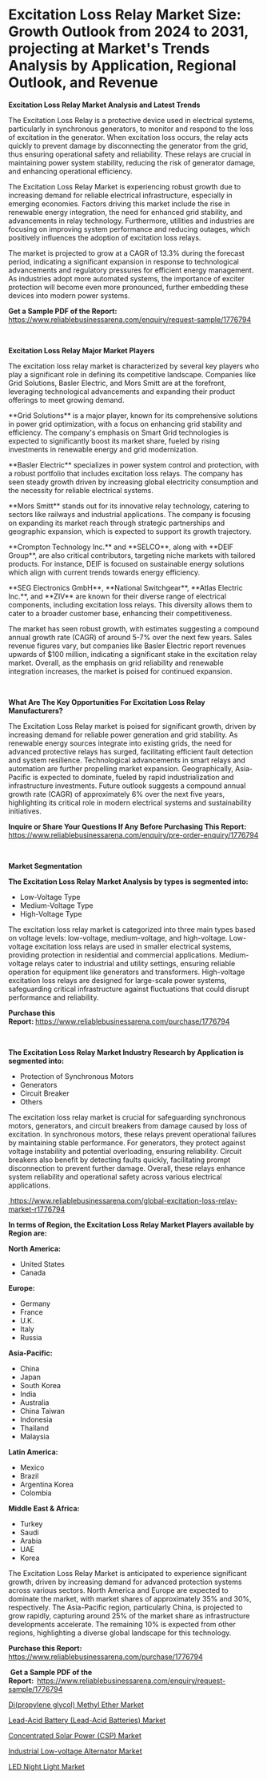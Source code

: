<p><h1>Excitation Loss Relay Market Size: Growth Outlook from 2024 to 2031, projecting at Market's Trends Analysis by Application, Regional Outlook, and Revenue</h1></p><p><strong>Excitation Loss Relay Market Analysis and Latest Trends</strong></p>
<p><p>The Excitation Loss Relay is a protective device used in electrical systems, particularly in synchronous generators, to monitor and respond to the loss of excitation in the generator. When excitation loss occurs, the relay acts quickly to prevent damage by disconnecting the generator from the grid, thus ensuring operational safety and reliability. These relays are crucial in maintaining power system stability, reducing the risk of generator damage, and enhancing operational efficiency.</p><p>The Excitation Loss Relay Market is experiencing robust growth due to increasing demand for reliable electrical infrastructure, especially in emerging economies. Factors driving this market include the rise in renewable energy integration, the need for enhanced grid stability, and advancements in relay technology. Furthermore, utilities and industries are focusing on improving system performance and reducing outages, which positively influences the adoption of excitation loss relays.</p><p>The market is projected to grow at a CAGR of 13.3% during the forecast period, indicating a significant expansion in response to technological advancements and regulatory pressures for efficient energy management. As industries adopt more automated systems, the importance of exciter protection will become even more pronounced, further embedding these devices into modern power systems.</p></p>
<p><strong>Get a Sample PDF of the Report:&nbsp;</strong> <a href="https://www.reliablebusinessarena.com/enquiry/request-sample/1776794?utm_campaign=1599&utm_medium=2&utm_source=Github&utm_content=ia&utm_term=13102024&utm_id=excitation-loss-relay">https://www.reliablebusinessarena.com/enquiry/request-sample/1776794</a></p>
<p>&nbsp;</p>
<p><strong>Excitation Loss Relay Major Market Players</strong></p>
<p><p>The excitation loss relay market is characterized by several key players who play a significant role in defining its competitive landscape. Companies like Grid Solutions, Basler Electric, and Mors Smitt are at the forefront, leveraging technological advancements and expanding their product offerings to meet growing demand.</p><p>**Grid Solutions** is a major player, known for its comprehensive solutions in power grid optimization, with a focus on enhancing grid stability and efficiency. The company's emphasis on Smart Grid technologies is expected to significantly boost its market share, fueled by rising investments in renewable energy and grid modernization.</p><p>**Basler Electric** specializes in power system control and protection, with a robust portfolio that includes excitation loss relays. The company has seen steady growth driven by increasing global electricity consumption and the necessity for reliable electrical systems.</p><p>**Mors Smitt** stands out for its innovative relay technology, catering to sectors like railways and industrial applications. The company is focusing on expanding its market reach through strategic partnerships and geographic expansion, which is expected to support its growth trajectory.</p><p>**Crompton Technology Inc.** and **SELCO**, along with **DEIF Group**, are also critical contributors, targeting niche markets with tailored products. For instance, DEIF is focused on sustainable energy solutions which align with current trends towards energy efficiency.</p><p>**SEG Electronics GmbH**, **National Switchgear**, **Atlas Electric Inc.**, and **ZIV** are known for their diverse range of electrical components, including excitation loss relays. This diversity allows them to cater to a broader customer base, enhancing their competitiveness.</p><p>The market has seen robust growth, with estimates suggesting a compound annual growth rate (CAGR) of around 5-7% over the next few years. Sales revenue figures vary, but companies like Basler Electric report revenues upwards of $100 million, indicating a significant stake in the excitation relay market. Overall, as the emphasis on grid reliability and renewable integration increases, the market is poised for continued expansion.</p></p>
<p>&nbsp;</p>
<p><strong>What Are The Key Opportunities For Excitation Loss Relay Manufacturers?</strong></p>
<p><p>The Excitation Loss Relay market is poised for significant growth, driven by increasing demand for reliable power generation and grid stability. As renewable energy sources integrate into existing grids, the need for advanced protective relays has surged, facilitating efficient fault detection and system resilience. Technological advancements in smart relays and automation are further propelling market expansion. Geographically, Asia-Pacific is expected to dominate, fueled by rapid industrialization and infrastructure investments. Future outlook suggests a compound annual growth rate (CAGR) of approximately 6% over the next five years, highlighting its critical role in modern electrical systems and sustainability initiatives.</p></p>
<p><strong>Inquire or Share Your Questions If Any Before Purchasing This Report:</strong> <a href="https://www.reliablebusinessarena.com/enquiry/pre-order-enquiry/1776794?utm_campaign=1599&utm_medium=2&utm_source=Github&utm_content=ia&utm_term=13102024&utm_id=excitation-loss-relay">https://www.reliablebusinessarena.com/enquiry/pre-order-enquiry/1776794</a></p>
<p>&nbsp;</p>
<p><strong>Market Segmentation</strong></p>
<p><strong>The Excitation Loss Relay Market Analysis by types is segmented into:</strong></p>
<p><ul><li>Low-Voltage Type</li><li>Medium-Voltage Type</li><li>High-Voltage Type</li></ul></p>
<p><p>The excitation loss relay market is categorized into three main types based on voltage levels: low-voltage, medium-voltage, and high-voltage. Low-voltage excitation loss relays are used in smaller electrical systems, providing protection in residential and commercial applications. Medium-voltage relays cater to industrial and utility settings, ensuring reliable operation for equipment like generators and transformers. High-voltage excitation loss relays are designed for large-scale power systems, safeguarding critical infrastructure against fluctuations that could disrupt performance and reliability.</p></p>
<p><strong>Purchase this Report:&nbsp;</strong><a href="https://www.reliablebusinessarena.com/purchase/1776794?utm_campaign=1599&utm_medium=2&utm_source=Github&utm_content=ia&utm_term=13102024&utm_id=excitation-loss-relay">https://www.reliablebusinessarena.com/purchase/1776794</a></p>
<p>&nbsp;</p>
<p><strong>The Excitation Loss Relay Market Industry Research by Application is segmented into:</strong></p>
<p><ul><li>Protection of Synchronous Motors</li><li>Generators</li><li>Circuit Breaker</li><li>Others</li></ul></p>
<p><p>The excitation loss relay market is crucial for safeguarding synchronous motors, generators, and circuit breakers from damage caused by loss of excitation. In synchronous motors, these relays prevent operational failures by maintaining stable performance. For generators, they protect against voltage instability and potential overloading, ensuring reliability. Circuit breakers also benefit by detecting faults quickly, facilitating prompt disconnection to prevent further damage. Overall, these relays enhance system reliability and operational safety across various electrical applications.</p></p>
<p><a href="https://www.reliablebusinessarena.com/global-excitation-loss-relay-market-r1776794?utm_campaign=1599&utm_medium=2&utm_source=Github&utm_content=ia&utm_term=13102024&utm_id=excitation-loss-relay">&nbsp;https://www.reliablebusinessarena.com/global-excitation-loss-relay-market-r1776794</a></p>
<p><strong>In terms of Region, the Excitation Loss Relay Market Players available by Region are:</strong></p>
<p>
    <p> <strong> North America: </strong>
        <ul>
            <li>United States</li>
            <li>Canada</li>
        </ul>
        </p> 
    <p> <strong> Europe: </strong>
        <ul>
            <li>Germany</li>
            <li>France</li>
            <li>U.K.</li>
            <li>Italy</li>
            <li>Russia</li>
        </ul>
        </p> 
    <p> <strong> Asia-Pacific: </strong>
        <ul>
            <li>China</li>
            <li>Japan</li>
            <li>South Korea</li>
            <li>India</li>
            <li>Australia</li>
            <li>China Taiwan</li>
            <li>Indonesia</li>
            <li>Thailand</li>
            <li>Malaysia</li>
        </ul>
        </p> 
    <p> <strong> Latin America: </strong>
        <ul>
            <li>Mexico</li>
            <li>Brazil</li>
            <li>Argentina Korea</li>
            <li>Colombia</li>
        </ul>
        </p> 
    <p> <strong> Middle East & Africa: </strong>
        <ul>
            <li>Turkey</li>
            <li>Saudi</li>
            <li>Arabia</li>
            <li>UAE</li>
            <li>Korea</li>
        </ul>
    </p>
    </p>
<p><p>The Excitation Loss Relay Market is anticipated to experience significant growth, driven by increasing demand for advanced protection systems across various sectors. North America and Europe are expected to dominate the market, with market shares of approximately 35% and 30%, respectively. The Asia-Pacific region, particularly China, is projected to grow rapidly, capturing around 25% of the market share as infrastructure developments accelerate. The remaining 10% is expected from other regions, highlighting a diverse global landscape for this technology.</p></p>
<p><strong>Purchase this Report: </strong><a href="https://www.reliablebusinessarena.com/purchase/1776794?utm_campaign=1599&utm_medium=2&utm_source=Github&utm_content=ia&utm_term=13102024&utm_id=excitation-loss-relay">https://www.reliablebusinessarena.com/purchase/1776794</a></p>
<p>&nbsp;<strong>Get a Sample PDF of the Report:&nbsp;&nbsp;</strong><a href="https://www.reliablebusinessarena.com/enquiry/request-sample/1776794?utm_campaign=1599&utm_medium=2&utm_source=Github&utm_content=ia&utm_term=13102024&utm_id=excitation-loss-relay">https://www.reliablebusinessarena.com/enquiry/request-sample/1776794</a></p>
<p><strong></strong></p>
<p><p><a href="https://github.com/YashRP12/Market-Research-Report-List-6/blob/main/dipropylene-glycol-methyl-ether-market.md?utm_campaign=1599&utm_medium=2&utm_source=Github&utm_content=ia&utm_term=13102024&utm_id=excitation-loss-relay">Di(propylene glycol) Methyl Ether Market</a></p><p><a href="https://www.linkedin.com/pulse/future-innovation-global-lead-acid-battery-batteries-market-zkhqe?utm_campaign=1599&utm_medium=2&utm_source=Github&utm_content=ia&utm_term=13102024&utm_id=excitation-loss-relay">Lead-Acid Battery (Lead-Acid Batteries) Market</a></p><p><a href="https://www.linkedin.com/pulse/concentrated-solar-power-csp-market-trends-growth-outlook-yrrpf?utm_campaign=1599&utm_medium=2&utm_source=Github&utm_content=ia&utm_term=13102024&utm_id=excitation-loss-relay">Concentrated Solar Power (CSP) Market</a></p><p><a href="https://www.linkedin.com/pulse/industrial-low-voltage-alternator-market-research-report-rx62f?utm_campaign=1599&utm_medium=2&utm_source=Github&utm_content=ia&utm_term=13102024&utm_id=excitation-loss-relay">Industrial Low-voltage Alternator Market</a></p><p><a href="https://www.linkedin.com/pulse/digital-transformation-led-night-light-industry-market-opportunities-eyl5e?utm_campaign=1599&utm_medium=2&utm_source=Github&utm_content=ia&utm_term=13102024&utm_id=excitation-loss-relay">LED Night Light Market</a></p></p>